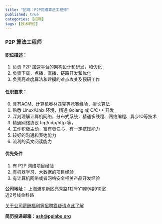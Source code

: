 ```yaml
---
title: "招聘：P2P网络算法工程师"
published: true
categories: [招聘]
tags: [技术职位]
---
```


### P2P 算法工程师
#### 职位描述：
  1. 负责 P2P 加速平台的架构设计和研发，和优化
  2. 负责下载，点播，直播，链路开发和优化
  3. 负责高难度算法和建模的难点攻关及预研工作

#### 任职要求：
  0. 具有ACM、计算机奥林匹克等竞赛经验，擅长算法
  1. 熟悉 Linux/Unix 环境，精通 Golang 或 C/C++ 开发
  2. 深刻理解计算机网络，分布式系统，精通多线程、网络编程、异步IO等技术
  3. 精通网络协议 tcp/udp/http 等，
  6. 工作积极主动，富有责任心，有一定抗压能力
  7. 较好的沟通和表达能力
  8. 流利的英文阅读能力

#### 优先条件
  1. 有 P2P 网络项目经验
  2. 有机器学习、大数据的项目经验
  3. 有计算机网络或者网络安全相关产品开发经验

  **公司地址：** 上海浦东新区亮秀路112号Y1座9楼910室<br/>
  近2号线金科路<br/>

  [关于公司薪酬福利等招聘答疑请点此了解](http://www.ashma.info/2019/03/01/Q&A-of-hiring/)

**简历投递邮箱：ash@pplabs.org**
